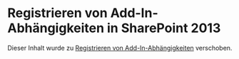 
# Registrieren von Add-In-Abhängigkeiten in SharePoint 2013

Dieser Inhalt wurde zu  [Registrieren von Add-In-Abhängigkeiten](important-aspects-of-the-sharepoint-add-in-architecture-and-development-landscap.md#RegisterDependency) verschoben.
  
    
    

